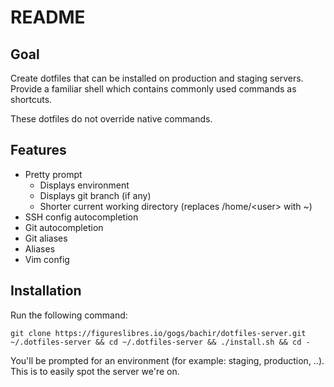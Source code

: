 # README

## Goal

Create dotfiles that can be installed on production and staging servers.
Provide a familiar shell which contains commonly used commands as shortcuts.

These dotfiles do not override native commands.

## Features

* Pretty prompt
	* Displays environment
	* Displays git branch (if any)
	* Shorter current working directory (replaces /home/&lt;user&gt; with ~)
* SSH config autocompletion
* Git autocompletion
* Git aliases
* Aliases
* Vim config

## Installation

Run the following command:

	git clone https://figureslibres.io/gogs/bachir/dotfiles-server.git ~/.dotfiles-server && cd ~/.dotfiles-server && ./install.sh && cd -

You'll be prompted for an environment (for example: staging, production, ..). This is to easily spot the server we're on.
